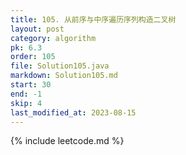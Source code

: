```yaml
---
title: 105. 从前序与中序遍历序列构造二叉树
layout: post
category: algorithm
pk: 6.3
order: 105
file: Solution105.java
markdown: Solution105.md
start: 30
end: -1
skip: 4
last_modified_at: 2023-08-15
---
```


{% include leetcode.md %}